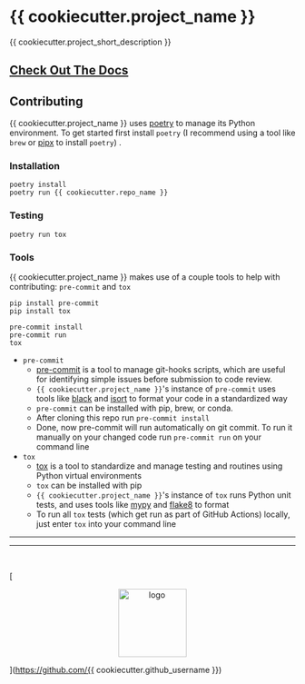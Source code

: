 # {{ cookiecutter.project_name }}

{{ cookiecutter.project_short_description }}

## [Check Out The Docs](https://juftin.com/ridbpy/)

## Contributing

{{ cookiecutter.project_name }} uses [poetry](https://python-poetry.org/docs/) to
manage its Python environment. To get started first install `poetry` (I recommend using a tool like
`brew` or [pipx](https://github.com/pypa/pipx) to install `poetry`) .

### Installation

```commandline
poetry install
poetry run {{ cookiecutter.repo_name }}
```

### Testing

```tox
poetry run tox
```

### Tools

{{ cookiecutter.project_name }} makes use of a couple tools to help with contributing: `pre-commit` and `tox`

```commandline
pip install pre-commit
pip install tox

pre-commit install
pre-commit run
tox
```

- `pre-commit`
    - [pre-commit](https://pre-commit.com/) is a tool to manage git-hooks scripts, which are useful
      for identifying simple issues before submission to code review.
    - `{{ cookiecutter.project_name }}`'s instance of `pre-commit` uses tools like [black](https://github.com/psf/black)
      and
      [isort](https://pycqa.github.io/isort/) to format your code in a standardized way
    - `pre-commit` can be installed with pip, brew, or conda.
    - After cloning this repo run `pre-commit install`
    - Done, now pre-commit will run automatically on git commit. To run it manually on your changed
      code run `pre-commit run` on your command line
- `tox`
    - [tox](https://tox.wiki/en/latest/) is a tool to standardize and manage testing and routines
      using Python virtual environments
    - `tox` can be installed with pip
    - `{{ cookiecutter.project_name }}`'s instance of `tox` runs Python unit tests, and uses tools like
      [mypy](https://github.com/python/mypy) and [flake8](https://flake8.pycqa.org/en/latest/pre) to
      format
    - To run all `tox` tests (which get run as part of GitHub Actions) locally, just enter `tox`
      into your command line


___________
___________

<br/>

[<p align="center" ><img src="{{ cookiecutter.logo_url }}" width="120" height="120"  alt="logo"> </p>](https://github.com/{{ cookiecutter.github_username }})
